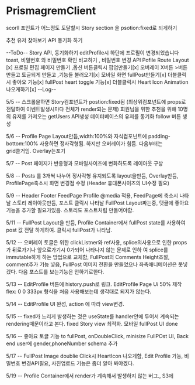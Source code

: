 # PrismagremClient

scorll 포인트가 어느정도 도달할시 Story section 을 psotion:fixed로 되게하기

추천 유저 찾아보기 API 동기화 하기

--ToDo--
Story API, 동기화하기
editProfile시 하단에 프로필이 변경되었습니다 toast, 비밀번호 와 비밀번호 확인 비교하기 , 비밀번호 변경 API
Pofile Route Layout [x]
프로필 편집 페이지 만들기 ,옵션 버튼클릭시 팝업만들기[x]
오버레이 X버튼 >버튼 만들고 토글되게 만들고 ,기능들 불러오기[x]
모바일 화면 fullPost만들기[x]
더블클릭시 좋아요 기능[x]
fullPost heart toggle 기능[x]
더블클릭시 Heart Icon Animation 나오게하기[x]
--Log--

5/5 -- 스크롤을하면 Story컴포넌트가 postion:fixed됨 (최상위컴포넌트에 props로 전달하여 이벤트발생시마다 전체가 render되는 문제)
회원님을 위한 추천을 위해 10명의 유저를 가져오는 getUsers API생성
데이터베이스의 유저를 동기화 follow 버튼 생성

5/6 -- Profile Page Layout만듬,width:100%와 자식컴포넌트에 padding-bottom:100% 사용하면 정사각형됨. 하지만 오버레이가 힘듬. 다음부터는  
 grid쓸거임. Overlay는포기

5/7 -- Post 페이지가 반응형과 모바일사이즈에 변화하도록 레이아웃 구상

5/8 -- Posts 를 3개씩 나누어 정사각형 유지되도록 layout을만듬, Overlay만듬, ProfilePage축소시 화면 변경점 수정 (Header 휴대폰사이즈의 UI수정 필요)

5/9 -- Header Footer FeedPage Profile @media 적용, FeedPage에 축소시 나타날 스토리 레이아웃만듬, 포스트 클릭시 나타날 FullPost Layout짜는중, 댓글에 좋아요 기능을 추가할 필요가있음. 스토리도 포스트처럼 만들어야함.

5/11 -- FullPost Layout을 만듬, Profile Container에서 fullPost state를 사용하여 post 값 전달 하게하여. 클릭시 fullPost가 나타남.

5/12 -- 오버레이 토글은 위한 clickListner와 ref사용, splice의사용으로 인한 props가 뒤로가기나 앞으로가기시 0가되어 나타나지 않는 문제로 인하
여 splice를 immutable하게 하는 방법으로 교체함, FullPost의 Comments Height조절, comment추가 기능 넣음, FullPost 이미지 전환을 만들었으나 좌측애니메이션은 못넣겠다. 다음 포스트를 보는기능은 안하기로한다.

5/13 -- EditProfile 버튼에 history.push로 링크. EditProfile Page Ui 50% 제작 flex: 0 0 333px 형식을 처음 사용해보는데 생각대로 되지가 않는다.

5/14 -- EditProfile UI 완성, action 에 따라 view변경.

5/15 -- fixed가 느리게 발생하는 것은 useState를 handler안에 두어서 계속되는 rendering때문이라고 본다. fixed Story view 최적화.
모바일 fullPost UI done

5/16 -- 좋아요 토글 기능 to fullPost, onDoubleClick, minisize FullPOst UI, Back end user에 gender,phoneNumber schema 추가

5/17 -- FullPost Image doublie Click시 HeartIcon 나오게함, Edit Profile 가능, 비밀번호 변경API필요, 사진업로드 기능은 좀더 알아 봐야겠다.

5/19 -- Profile Container에서 render가 계속해서 발생하지 않는 버그., S3에
